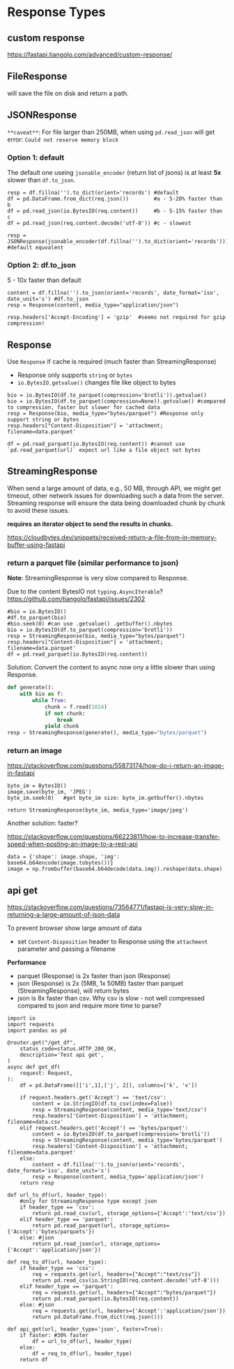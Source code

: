 # Response Types

## custom response
https://fastapi.tiangolo.com/advanced/custom-response/

## FileResponse
will save the file on disk and return a path.

## JSONResponse
`**caveat**`: For file larger than 250MB, when using `pd.read_json` will get error: `Could not reserve memory block`

### Option 1: default
The default one useing `jsonable_encoder` (return list of jsons) is at least **5x** slower than `df.to_json`.
```
resp = df.fillna('').to_dict(orient='records') #default
df = pd.DataFrame.from_dict(req.json())        #a - 5-20% faster than b
df = pd.read_json(io.BytesIO(req.content))     #b - 5-15% faster than c
df = pd.read_json(req.content.decode('utf-8')) #c - slowest

resp = JSONResponse(jsonable_encoder(df.fillna('').to_dict(orient='records'))) #default equvalent
```

### Option 2: df.to_json
5 - 10x faster than default
```
content = df.fillna('').to_json(orient='records', date_format='iso', date_unit='s') #df.to_json
resp = Response(content, media_type="application/json")

resp.headers['Accept-Encoding'] = 'gzip'  #seems not required for gzip compression!
```

## Response
Use `Response` if cache is required (much faster than StreamingResponse)
- Response only supports `string` or `bytes`
- `io.BytesIO.getvalue()` changes file like object to bytes
```
bio = io.BytesIO(df.to_parquet(compression='brotli')).getvalue()
bio = io.BytesIO(df.to_parquet(compression=None)).getvalue() #compared to compression, faster but slower for cached data
resp = Response(bio, media_type="bytes/parquet") #Response only support string or bytes
resp.headers["Content-Disposition"] = 'attachment; filename=data.parquet'

df = pd.read_parquet(io.BytesIO(req.content)) #cannot use `pd.read_parquet(url)` expect url like a file object not bytes
```

## StreamingResponse
When send a large amount of data, e.g., 50 MB, through API, we might get timeout, other network issues for downloading such a data from the server. Streaming response will ensure the data being downloaded chunk by chunk to avoid these issues.

**requires an iterator object to send the results in chunks.**

https://cloudbytes.dev/snippets/received-return-a-file-from-in-memory-buffer-using-fastapi

### return a parquet file (similar performance to json)
**Note**: StreamingResponse is very slow compared to Response.

Due to the content BytesIO not `typing.AsyncIterable`? https://github.com/tiangolo/fastapi/issues/2302
```
#bio = io.BytesIO()
#df.to_parquet(bio)
#bio.seek(0) #can use .getvalue() .getbuffer().nbytes
bio = io.BytesIO(df.to_parquet(compression='brotli'))
resp = StreamingResponse(bio, media_type="bytes/parquet")
resp.headers["Content-Disposition"] = 'attachment; filename=data.parquet'
df = pd.read_parquet(io.BytesIO(req.content))
```

Solution: Convert the content to async now ony a little slower than using Response.
```py
def generate():
    with bio as f:
        while True:
            chunk = f.read(1024)
            if not chunk:
                break
            yield chunk
resp = StreamingResponse(generate(), media_type="bytes/parquet")
```

### return an image
https://stackoverflow.com/questions/55873174/how-do-i-return-an-image-in-fastapi
```
byte_im = BytesIO()
image.save(byte_im, 'JPEG')
byte_im.seek(0)   #get byte_im size: byte_im.getbuffer().nbytes

return StreamingResponse(byte_im, media_type='image/jpeg')
```

Another solution: faster?

https://stackoverflow.com/questions/66223811/how-to-increase-transfer-speed-when-posting-an-image-to-a-rest-api
```
data = {'shape': image.shape, 'img': base64.b64encode(image.tobytes())}
image = np.frombuffer(base64.b64decode(data.img)).reshape(data.shape)
```

## api get
https://stackoverflow.com/questions/73564771/fastapi-is-very-slow-in-returning-a-large-amount-of-json-data

To prevent browser show large amount of data
- set `Content-Disposition` header to Response using the `attachment` parameter and passing a filename

**Performance**
- parquet (Response) is 2x faster than json (Response)
- json (Response) is 2x (5MB, 1x 50MB) faster than parquet (StreamingResponse), will return bytes
- json is 8x faster than csv. Why csv is slow - not well compressed compared to json and require more time to parse?
```
import io
import requests
import pandas as pd

@router.get("/get_df",
    status_code=status.HTTP_200_OK,
    description='Test api get',
)
async def get_df(
    request: Request,
):
    df = pd.DataFrame([['i',1],['j', 2]], columns=['k', 'v'])

    if request.headers.get('Accept') == 'text/csv':
        content = io.StringIO(df.to_csv(index=False))
        resp = StreamingResponse(content, media_type='text/csv')
        resp.headers['Content-Disposition'] = 'attachment; filename=data.csv'
    elif request.headers.get('Accept') == 'bytes/parquet':
        content = io.BytesIO(df.to_parquet(compression='brotli'))
        resp = StreamingResponse(content, media_type='bytes/parquet')
        resp.headers['Content-Disposition'] = 'attachment; filename=data.parquet'
    else:
        content = df.fillna('').to_json(orient='records', date_format='iso', date_unit='s')
        resp = Response(content, media_type='application/json')
    return resp

def url_to_df(url, header_type):
    #only for StreamingResponse type except json
    if header_type == 'csv':
        return pd.read_csv(url, storage_options={'Accept':'text/csv'})
    elif header_type == 'parquet':
        return pd.read_parquet(url, storage_options={'Accept':'bytes/parquets'})
    else: #json
        return pd.read_json(url, storage_options={'Accept':'application/json'})

def req_to_df(url, header_type):
    if header_type == 'csv':
        req = requests.get(url, headers={"Accept":"text/csv"})
        return pd.read_csv(io.StringIO(req.content.decode('utf-8')))
    elif header_type == 'parquet':
        req = requests.get(url, headers={"Accept":"bytes/parquet"})
        return pd.read_parquet(io.BytesIO(req.content))
    else: #json
        req = requests.get(url, headers={'Accept':'application/json'})
        return pd.DataFrame.from_dict(req.json()))

def api_get(url, header_type='json', faster=True):
    if faster: #30% faster
        df = url_to_df(url, header_type)
    else:
        df = req_to_df(url, header_type)
    return df
```
